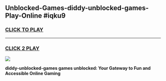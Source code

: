 
## Unblocked-Games-diddy-unblocked-games-Play-Online #iqku9
<h3>
<a href="https://news.freeplayer.one?title=diddy-unblocked-games&ref=3">CLICK TO PLAY</a></h3>
<hr>

<h3>
<a href="https://news.freeplayer.one?title=diddy-unblocked-games&ref=3">CLICK 2 PLAY</a>
  
</h3>

<a href="https://news.freeplayer.one?title=diddy-unblocked-games&ref=3"><img src="https://clearcache.store/games.png"></a>


**diddy-unblocked-games games unblocked: Your Gateway to Fun and Accessible Online Gaming**
